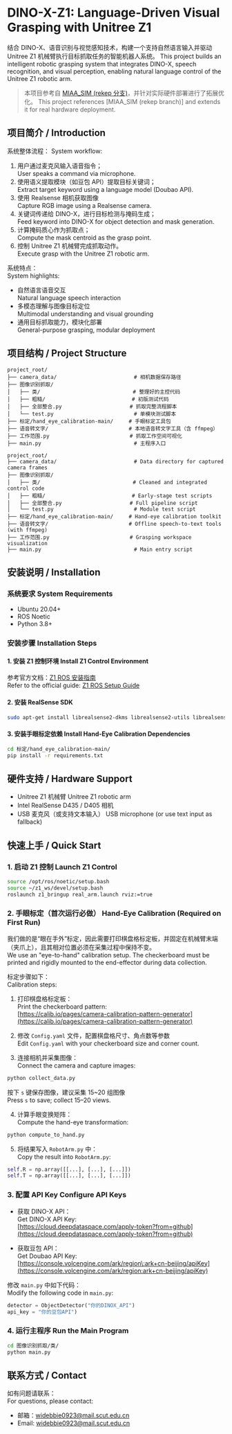 # DINO-X-Z1: Language-Driven Visual Grasping with Unitree Z1

结合 DINO-X、语音识别与视觉感知技术，构建一个支持自然语言输入并驱动 Unitree Z1 机械臂执行目标抓取任务的智能机器人系统。
This project builds an intelligent robotic grasping system that integrates DINO-X, speech recognition, and visual perception, enabling natural language control of the Unitree Z1 robotic arm.

> 本项目参考自 [MIAA_SIM (rekep 分支)](https://github.com/Khlann/MIAA_SIM/tree/rekep)，并针对实际硬件部署进行了拓展优化。
> This project references [MIAA_SIM (rekep branch)] and extends it for real hardware deployment.

## 项目简介 / Introduction

系统整体流程：
System workflow:

1. 用户通过麦克风输入语音指令；  
   User speaks a command via microphone.
2. 使用语义提取模块（如豆包 API）提取目标关键词；  
   Extract target keyword using a language model (Doubao API).
3. 使用 Realsense 相机获取图像  
   Capture RGB image using a Realsense camera.
4. 关键词传递给 DINO-X，进行目标检测与掩码生成；  
   Feed keyword into DINO-X for object detection and mask generation.
5. 计算掩码质心作为抓取点；  
   Compute the mask centroid as the grasp point.
6. 控制 Unitree Z1 机械臂完成抓取动作。  
   Execute grasp with the Unitree Z1 robotic arm.

系统特点：  
System highlights:

- 自然语言语音交互  
  Natural language speech interaction  
- 多模态理解与图像目标定位  
  Multimodal understanding and visual grounding  
- 通用目标抓取能力，模块化部署  
  General-purpose grasping, modular deployment

## 项目结构 / Project Structure

```text
project_root/
├── camera_data/                         # 相机数据保存路径
├── 图像识别抓取/
│   ├── 类/                              # 整理好的主控代码
│   ├── 粗糙/                            # 初版测试代码
│   ├── 全部整合.py                      # 抓取完整流程脚本
│   └── test.py                          # 单模块测试脚本
├── 标定/hand_eye_calibration-main/     # 手眼标定工具包
├── 语音转文字/                          # 本地语音转文字工具（含 ffmpeg）
├── 工作范围.py                          # 抓取工作空间可视化
├── main.py                              # 主程序入口
```

```text
project_root/
├── camera_data/                         # Data directory for captured camera frames
├── 图像识别抓取/
│   ├── 类/                              # Cleaned and integrated control code
│   ├── 粗糙/                            # Early-stage test scripts
│   ├── 全部整合.py                      # Full pipeline script
│   └── test.py                          # Module test script
├── 标定/hand_eye_calibration-main/     # Hand-eye calibration toolkit
├── 语音转文字/                          # Offline speech-to-text tools (with ffmpeg)
├── 工作范围.py                          # Grasping workspace visualization
├── main.py                              # Main entry script
```

## 安装说明 / Installation

### 系统要求   System Requirements

* Ubuntu 20.04+  
* ROS Noetic  
* Python 3.8+  

### 安装步骤   Installation Steps

#### 1. 安装 Z1 控制环境   Install Z1 Control Environment

参考官方文档：[Z1 ROS 安装指南](https://github.com/unitreerobotics/z1_ros/blob/noetic/doc/setup.md)  
Refer to the official guide: [Z1 ROS Setup Guide](https://github.com/unitreerobotics/z1_ros/blob/noetic/doc/setup.md)

#### 2. 安装 RealSense SDK
```bash
sudo apt-get install librealsense2-dkms librealsense2-utils librealsense2-dev librealsense2-dbg
```

#### 3. 安装手眼标定依赖   Install Hand-Eye Calibration Dependencies

```bash
cd 标定/hand_eye_calibration-main/
pip install -r requirements.txt
```

## 硬件支持 / Hardware Support

* Unitree Z1 机械臂  Unitree Z1 robotic arm 
* Intel RealSense D435 / D405 相机  
* USB 麦克风（或支持文本输入）  USB microphone (or use text input as fallback)

## 快速上手 / Quick Start

### 1. 启动 Z1 控制   Launch Z1 Control

```bash
source /opt/ros/noetic/setup.bash
source ~/z1_ws/devel/setup.bash
roslaunch z1_bringup real_arm.launch rviz:=true
```

### 2. 手眼标定（首次运行必做）   Hand-Eye Calibration (Required on First Run)

我们做的是“眼在手外”标定，因此需要打印棋盘格标定板，并固定在机械臂末端（夹爪上），且其相对位置必须在采集过程中保持不变。  
We use an "eye-to-hand" calibration setup. The checkerboard must be printed and rigidly mounted to the end-effector during data collection.

标定步骤如下：  
Calibration steps:

1. 打印棋盘格标定板：  
   Print the checkerboard pattern:  
   [https://calib.io/pages/camera-calibration-pattern-generator](https://calib.io/pages/camera-calibration-pattern-generator)

2. 修改 `Config.yaml` 文件，配置棋盘格尺寸、角点数等参数  
   Edit `Config.yaml` with your checkerboard size and corner count.

3. 连接相机并采集图像：  
   Connect the camera and capture images:

```bash
python collect_data.py
```

按下 `s` 键保存图像，建议采集 15~20 组图像  
Press `s` to save; collect 15–20 views.

4. 计算手眼变换矩阵：  
   Compute the hand-eye transformation:
```bash
python compute_to_hand.py
```

5. 将结果写入 `RobotArm.py` 中：  
   Copy the result into `RobotArm.py`:
```python
self.R = np.array([[...], [...], [...]])
self.T = np.array([[...], [...], [...]])
```

### 3. 配置 API Key   Configure API Keys

* 获取 DINO-X API：  
  Get DINO-X API Key:  
  [https://cloud.deepdataspace.com/apply-token?from=github](https://cloud.deepdataspace.com/apply-token?from=github)

* 获取豆包 API：  
  Get Doubao API Key:  
  [https://console.volcengine.com/ark/region\:ark+cn-beijing/apiKey](https://console.volcengine.com/ark/region:ark+cn-beijing/apiKey)

修改 `main.py` 中如下代码：  
Modify the following code in `main.py`:

```python
detector = ObjectDetector("你的DINOX_API")
api_key = "你的豆包API")
```

### 4. 运行主程序   Run the Main Program

```bash
cd 图像识别抓取/类/
python main.py
```

## 联系方式 / Contact

如有问题请联系：  
For questions, please contact:

* 邮箱：[widebbie0923@mail.scut.edu.cn](mailto:widebbie0923@mail.scut.edu.cn)  
* Email: [widebbie0923@mail.scut.edu.cn](mailto:widebbie0923@mail.scut.edu.cn)

